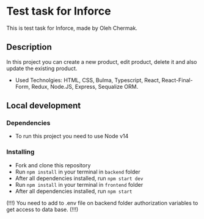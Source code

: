 # Test task for Inforce

This is test task for Inforce, made by Oleh Chermak.

## Description

In this project you can create a new product, edit product, delete it and also update the existing product. 

 - Used Technolgies: HTML, CSS, Bulma, Typescript, React, React-Final-Form, Redux, Node.JS, Express, Sequalize ORM.

## Local development

### Dependencies
* To run this project you need to use Node v14


### Installing
* Fork and clone this repository
* Run `npm install` in your terminal in `backend` folder
* After all dependencies installed, run `npm start dev`
* Run `npm install` in your terminal in `frontend` folder
* After all dependencies installed, run `npm start`

(!!!) You need to add to .env file on backend folder authorization variables to get access to data base. (!!!)
